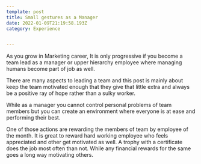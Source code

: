 ```yaml
---
template: post
title: Small gestures as a Manager
date: 2022-01-09T21:19:58.193Z
category: Experience


---
```


As you grow in Marketing career, It is only progressive if you become a team lead as a manager or upper hierarchy employee where managing humans become part of job as well.

There are many aspects to leading a team and this post is mainly about keep the team motivated enough that they give that little extra and always be a positive ray of hope rather than a sulky worker.

While as a manager you cannot control personal problems of team members but you can create an environment where everyone is at ease and performing their best.

One of those actions are rewarding the members of team by employee of the month. It is great to reward hard working employee who feels appreciated and other get motivated as well. A trophy with a certificate does the job most often than not. While any financial rewards for the same goes a long way motivating others.